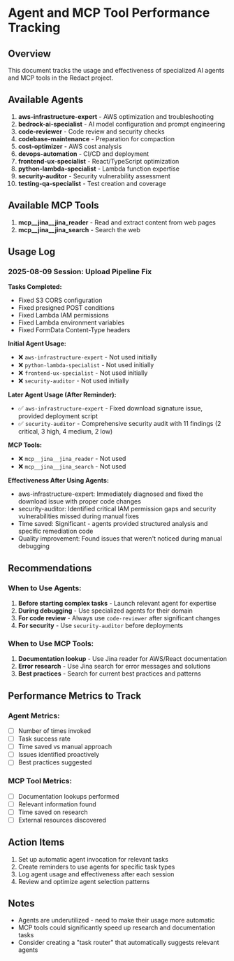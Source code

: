 # Agent and MCP Tool Performance Tracking

## Overview
This document tracks the usage and effectiveness of specialized AI agents and MCP tools in the Redact project.

## Available Agents
1. **aws-infrastructure-expert** - AWS optimization and troubleshooting
2. **bedrock-ai-specialist** - AI model configuration and prompt engineering
3. **code-reviewer** - Code review and security checks
4. **codebase-maintenance** - Preparation for compaction
5. **cost-optimizer** - AWS cost analysis
6. **devops-automation** - CI/CD and deployment
7. **frontend-ux-specialist** - React/TypeScript optimization
8. **python-lambda-specialist** - Lambda function expertise
9. **security-auditor** - Security vulnerability assessment
10. **testing-qa-specialist** - Test creation and coverage

## Available MCP Tools
1. **mcp__jina__jina_reader** - Read and extract content from web pages
2. **mcp__jina__jina_search** - Search the web

## Usage Log

### 2025-08-09 Session: Upload Pipeline Fix
**Tasks Completed:**
- Fixed S3 CORS configuration
- Fixed presigned POST conditions
- Fixed Lambda IAM permissions
- Fixed Lambda environment variables
- Fixed FormData Content-Type headers

**Initial Agent Usage:**
- ❌ `aws-infrastructure-expert` - Not used initially
- ❌ `python-lambda-specialist` - Not used initially
- ❌ `frontend-ux-specialist` - Not used initially
- ❌ `security-auditor` - Not used initially

**Later Agent Usage (After Reminder):**
- ✅ `aws-infrastructure-expert` - Fixed download signature issue, provided deployment script
- ✅ `security-auditor` - Comprehensive security audit with 11 findings (2 critical, 3 high, 4 medium, 2 low)

**MCP Tools:**
- ❌ `mcp__jina__jina_reader` - Not used
- ❌ `mcp__jina__jina_search` - Not used

**Effectiveness After Using Agents:**
- aws-infrastructure-expert: Immediately diagnosed and fixed the download issue with proper code changes
- security-auditor: Identified critical IAM permission gaps and security vulnerabilities missed during manual fixes
- Time saved: Significant - agents provided structured analysis and specific remediation code
- Quality improvement: Found issues that weren't noticed during manual debugging

## Recommendations

### When to Use Agents:
1. **Before starting complex tasks** - Launch relevant agent for expertise
2. **During debugging** - Use specialized agents for their domain
3. **For code review** - Always use `code-reviewer` after significant changes
4. **For security** - Use `security-auditor` before deployments

### When to Use MCP Tools:
1. **Documentation lookup** - Use Jina reader for AWS/React documentation
2. **Error research** - Use Jina search for error messages and solutions
3. **Best practices** - Search for current best practices and patterns

## Performance Metrics to Track

### Agent Metrics:
- [ ] Number of times invoked
- [ ] Task success rate
- [ ] Time saved vs manual approach
- [ ] Issues identified proactively
- [ ] Best practices suggested

### MCP Tool Metrics:
- [ ] Documentation lookups performed
- [ ] Relevant information found
- [ ] Time saved on research
- [ ] External resources discovered

## Action Items
1. Set up automatic agent invocation for relevant tasks
2. Create reminders to use agents for specific task types
3. Log agent usage and effectiveness after each session
4. Review and optimize agent selection patterns

## Notes
- Agents are underutilized - need to make their usage more automatic
- MCP tools could significantly speed up research and documentation tasks
- Consider creating a "task router" that automatically suggests relevant agents